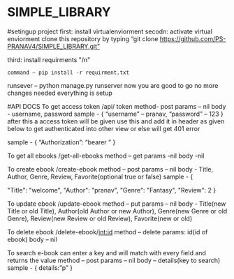 # SIMPLE_LIBRARY

#setingup project
first: install virtualenviorment
secodn: activate virtual enviorment
clone this repository by typing “git clone https://github.com/PS-PRANAV4/SIMPLE_LIBRARY.git”

third: install requirments "/n"

	command – pip install -r requirment.txt

runsever – python manage.py runserver
now you are good to go no more changes needed everything is setup


#API DOCS
To get access token
	/api/ token
	method- post
	params – nil
	body -  username, password
	sample - 
		{
			“username” – pranav,
			“password” – 123
		}
after this a access token will be given use this and add it in header as given below to get authenticated into other view or else will get 401 error

sample - {
		“Authorization”: “bearer <token>”
	}


To get all ebooks
	/get-all-ebooks 
	method – get
	params -nil
	body -nil



To create ebook
	/create-ebook
	method – post
	params – nil
	body -  Title,  Author, Genre, Review, Favorite(optional true or false)
	sample -
			{

"Title": "welcome",
"Author": "pranav",
"Genre": "Fantasy",
"Review": 2
}



To update ebook
	/update-ebook
	method – put
	params – nil 
	body - 	Title(new Title or old Title),  Author(old Author or new Author), Genre(new Genre or old Genre), Review(new Review or old Review), Favorite(new or old)




To delete ebook
	/delete-ebook/<int:id>
	method – delete
	params: id(id of ebook)
	body – nil


To search e-book
	can enter a key and will match with every field and returns the value
	method – post
	params – nil
	body – details(key to search)
	sample - 
		{
			details:”p”
		}

	
	
 



